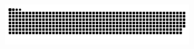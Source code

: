 <picture align="center">
    <source media="(prefers-color-scheme: dark)" srcset="https://raw.githubusercontent.com/Mateus23-silva/snake/output/github-contribution-grid-snake-dark.svg">
  <img align="center" alt="github contribution grid snake animation" src="https://raw.githubusercontent.com/Mateus23-silva/snake/output/github-contribution-grid-snake.svg">
</picture>
